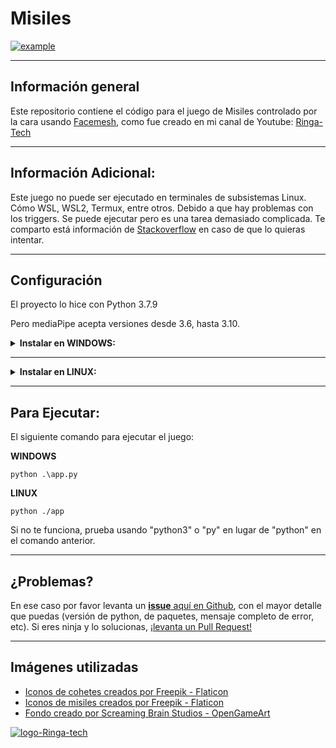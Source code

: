# **Misiles**
[![example](https://cdn.pixabay.com/photo/2014/09/11/12/45/spacecraft-441708_960_720.jpg)](https://www.ringa-tech.com/)

---
## **Información general**
Este repositorio contiene el código para el  juego de Misiles controlado por la cara usando [Facemesh](https://google.github.io/mediapipe/solutions/face_mesh.html), como fue creado en mi canal de Youtube:
[Ringa-Tech](https://youtu.be/_BjL6W71mWY)

---

## **Información Adicional:**

Este juego no puede ser ejecutado en terminales de subsistemas Linux. Cómo WSL, WSL2, Termux, entre otros. Debido a que hay problemas con los triggers. 
Se puede ejecutar pero es una tarea demasiado complicada. Te comparto está información de [Stackoverflow](https://stackoverflow.com/questions/65939167/problem-using-opencv-in-wsl-when-opening-windows) en caso de que lo quieras intentar.

---
## **Configuración**
El proyecto lo hice con Python 3.7.9

Pero mediaPipe acepta versiones desde 3.6, hasta 3.10.

<details><summary><b>Instalar en WINDOWS:</b></summary>

### ***Sigue los siguentes pasos:***

Revisar versión de Python:
```
python --version
```
Crear un ambiente virtual:
```
python3 -m virtualenv venv
```
Activar ambiente virtual:
```
.\venv\Scripts\activate
```
Actualizar pip:
```
python.exe -m pip install --upgrade pip
```
Para instalar las dependencias es necesario ejecutar
```
pip install -r requirements.txt
```
</details>

---

<details><summary><b>Instalar en LINUX:</b></summary>

### ***Sigue los siguentes pasos:***

Revisar versión de Python:
```
python --version
```
Crear un ambiente virtual:
```
python3 -m venv venv
```
Activar ambiente virtual:
```
source venv/bin/activate
```
Actualizar pip:
```
pip install --upgrade pip
```
Para instalar las dependencias es necesario ejecutar
```
pip install -r requirements.txt
```

</details>

---

## **Para Ejecutar:**

El siguiente comando para ejecutar el juego:

**WINDOWS**
```
python .\app.py
```
**LINUX**
```
python ./app
```
Si no te funciona, prueba usando "python3" o "py" en lugar de "python" en el comando anterior.

---

## **¿Problemas?**
En ese caso por favor levanta un [**issue** aquí en Github](), con el mayor detalle que puedas (versión de python, de paquetes, mensaje completo de error, etc).
Si eres ninja y lo solucionas, [¡levanta un Pull Request!](https://github.com/ringa-tech/juego-python-ia-misiles/pulls)

---

## Imágenes utilizadas
- [Iconos de cohetes creados por Freepik - Flaticon](https://www.flaticon.com/free-icons/rocket)
- [Iconos de misiles creados por Freepik - Flaticon](https://www.flaticon.com/free-icons/rocket-launch)
- [Fondo creado por Screaming Brain Studios - OpenGameArt](https://opengameart.org/content/seamless-space-backgrounds)

[![logo-Ringa-tech](https://www.ringa-tech.com/LogotipoV2-Simple.png)](https://www.ringa-tech.com/)
